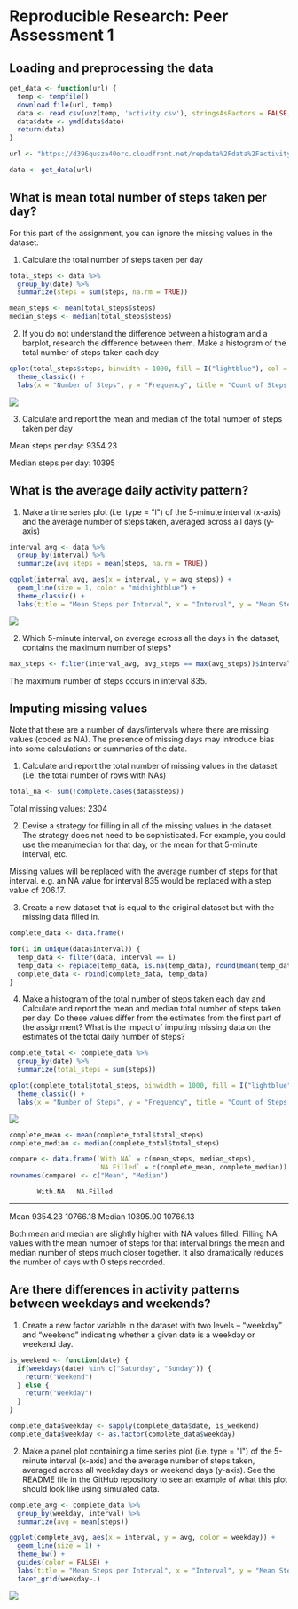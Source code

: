 # Reproducible Research: Peer Assessment 1



## Loading and preprocessing the data

```r
get_data <- function(url) {
  temp <- tempfile()
  download.file(url, temp)
  data <- read.csv(unz(temp, 'activity.csv'), stringsAsFactors = FALSE, na.strings = "NA", header = TRUE)
  data$date <- ymd(data$date)
  return(data)
}

url <- "https://d396qusza40orc.cloudfront.net/repdata%2Fdata%2Factivity.zip"

data <- get_data(url)
```

## What is mean total number of steps taken per day?

For this part of the assignment, you can ignore the missing values in the dataset.

1. Calculate the total number of steps taken per day


```r
total_steps <- data %>%
  group_by(date) %>%
  summarize(steps = sum(steps, na.rm = TRUE))

mean_steps <- mean(total_steps$steps)
median_steps <- median(total_steps$steps)
```

2. If you do not understand the difference between a histogram and a barplot, research the difference between them. Make a histogram of the total number of steps taken each day


```r
qplot(total_steps$steps, binwidth = 1000, fill = I("lightblue"), col = I("midnightblue")) +
  theme_classic() +
  labs(x = "Number of Steps", y = "Frequency", title = "Count of Steps per Day")
```

![](PA1_files/figure-html/unnamed-chunk-4-1.png)<!-- -->

3. Calculate and report the mean and median of the total number of steps taken per day

Mean steps per day: 9354.23

Median steps per day: 10395


## What is the average daily activity pattern?

1. Make a time series plot (i.e. type = "l") of the 5-minute interval (x-axis) and the average number of steps taken, averaged across all days (y-axis)


```r
interval_avg <- data %>%
  group_by(interval) %>%
  summarize(avg_steps = mean(steps, na.rm = TRUE))
```


```r
ggplot(interval_avg, aes(x = interval, y = avg_steps)) +
  geom_line(size = 1, color = "midnightblue") +
  theme_classic() +
  labs(title = "Mean Steps per Interval", x = "Interval", y = "Mean Step Count")
```

![](PA1_files/figure-html/unnamed-chunk-6-1.png)<!-- -->

2. Which 5-minute interval, on average across all the days in the dataset, contains the maximum number of steps?


```r
max_steps <- filter(interval_avg, avg_steps == max(avg_steps))$interval
```

The maximum number of steps occurs in interval 835.


## Imputing missing values

Note that there are a number of days/intervals where there are missing values (coded as NA). The presence of missing days may introduce bias into some calculations or summaries of the data.

1. Calculate and report the total number of missing values in the dataset (i.e. the total number of rows with NAs)


```r
total_na <- sum(!complete.cases(data$steps))
```

Total missing values: 2304

2. Devise a strategy for filling in all of the missing values in the dataset. The strategy does not need to be sophisticated. For example, you could use the mean/median for that day, or the mean for that 5-minute interval, etc.

Missing values will be replaced with the average number of steps for that interval. e.g. an NA value for interval 835 would be replaced with a step value of 
206.17.

3. Create a new dataset that is equal to the original dataset but with the missing data filled in.


```r
complete_data <- data.frame()

for(i in unique(data$interval)) {
  temp_data <- filter(data, interval == i)
  temp_data <- replace(temp_data, is.na(temp_data), round(mean(temp_data$steps, na.rm = TRUE), 2))
  complete_data <- rbind(complete_data, temp_data)
}
```

4. Make a histogram of the total number of steps taken each day and Calculate and report the mean and median total number of steps taken per day. Do these values differ from the estimates from the first part of the assignment? What is the impact of imputing missing data on the estimates of the total daily number of steps?


```r
complete_total <- complete_data %>%
  group_by(date) %>%
  summarize(total_steps = sum(steps))
```


```r
qplot(complete_total$total_steps, binwidth = 1000, fill = I("lightblue"), col = I("midnightblue")) +
  theme_classic() +
  labs(x = "Number of Steps", y = "Frequency", title = "Count of Steps per Day (NAs filled)")
```

![](PA1_files/figure-html/unnamed-chunk-11-1.png)<!-- -->


```r
complete_mean <- mean(complete_total$total_steps)
complete_median <- median(complete_total$total_steps)

compare <- data.frame(`With NA` = c(mean_steps, median_steps), 
                      `NA Filled` = c(complete_mean, complete_median))
rownames(compare) <- c("Mean", "Median")
```


           With.NA   NA.Filled
-------  ---------  ----------
Mean       9354.23    10766.18
Median    10395.00    10766.13

Both mean and median are slightly higher with NA values filled. Filling NA values with the mean number of steps for that interval brings the mean and median number of steps much closer together. It also dramatically reduces the number of days with 0 steps recorded.

## Are there differences in activity patterns between weekdays and weekends?
1. Create a new factor variable in the dataset with two levels – “weekday” and “weekend” indicating whether a given date is a weekday or weekend day.


```r
is_weekend <- function(date) {
  if(weekdays(date) %in% c("Saturday", "Sunday")) {
    return("Weekend")
  } else {
    return("Weekday")
  }
}

complete_data$weekday <- sapply(complete_data$date, is_weekend)
complete_data$weekday <- as.factor(complete_data$weekday)
```

2. Make a panel plot containing a time series plot (i.e. type = "l") of the 5-minute interval (x-axis) and the average number of steps taken, averaged across all weekday days or weekend days (y-axis). See the README file in the GitHub repository to see an example of what this plot should look like using simulated data.


```r
complete_avg <- complete_data %>%
  group_by(weekday, interval) %>%
  summarize(avg = mean(steps))
```


```r
ggplot(complete_avg, aes(x = interval, y = avg, color = weekday)) +
  geom_line(size = 1) +
  theme_bw() +
  guides(color = FALSE) + 
  labs(title = "Mean Steps per Interval", x = "Interval", y = "Mean Step Count") +
  facet_grid(weekday~.)
```

![](PA1_files/figure-html/unnamed-chunk-16-1.png)<!-- -->
